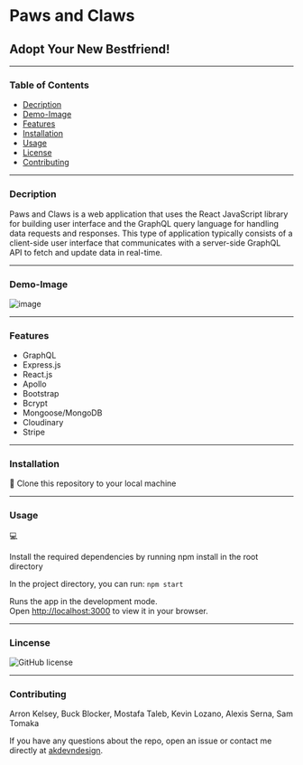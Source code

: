 # Paws and Claws

## Adopt Your New Bestfriend!

---

### Table of Contents

- [Decription](#decription)
- [Demo-Image](#demo-image)
- [Features](#features)
- [Installation](#installation)
- [Usage](#usage)
- [License](#license)
- [Contributing](#contributing)

---

### Decription

Paws and Claws is a web application that uses the React JavaScript library for building user interface and the GraphQL query language for handling data requests and responses. This type of application typically consists of a client-side user interface that communicates with a server-side GraphQL API to fetch and update data in real-time.

---

### Demo-Image

![image](https://github.com/akdevndesign/paws-and-claws/assets/62455130/cbfc293a-de8a-44ea-b865-0ea2b391ab8a)

---
### Features 

* GraphQL
* Express.js
* React.js
* Apollo
* Bootstrap
* Bcrypt 
* Mongoose/MongoDB
* Cloudinary
* Stripe

---

### Installation

💾
Clone this repository to your local machine

---

### Usage

💻

Install the required dependencies by running npm install in the root directory

In the project directory, you can run: `npm start`

Runs the app in the development mode.\
Open [http://localhost:3000](http://localhost:3000) to view it in your browser.

---

### Lincense

![GitHub license](https://img.shields.io/badge/license-MIT-blue.svg)

---

### Contributing

Arron Kelsey, Buck Blocker, Mostafa Taleb, Kevin Lozano, Alexis Serna, Sam Tomaka

If you have any questions about the repo, open an issue or contact me directly at [akdevndesign](https://github.com/akdevndesign/).
